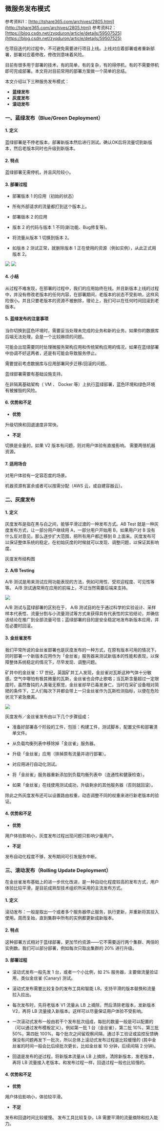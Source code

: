 ## 微服务发布模式

参考资料1：[http://tshare365.com/archives/2805.html](http://tshare365.com/archives/2805.html)
参考资料2：[https://blog.csdn.net/zyqduron/article/details/59507525](https://blog.csdn.net/zyqduron/article/details/59507525)

在项目迭代的过程中，不可避免需要进行项目上线。上线对应着部署或者重新部署，部署对应着修改，修改则意味着风险。

目前有很多用于部署的技术，有的简单，有的复杂，有的得停机，有的不需要停机即可完成部署。本文将对目前常用的部署方案做一个简单的总结。

本文介绍以下三种服务发布模式：

* **蓝绿发布**
* **灰度发布**
* **滚动发布**

### 一、蓝绿发布（Blue/Green Deployment）

#### 1. 定义

蓝绿部署是不停老版本，部署新版本然后进行测试。确认OK后将流量切到新版本，然后老版本同时也升级到新版本。

#### 2. 特点

蓝绿部署无需停机，并且风险较小。

#### 3. 部署过程

* 部署版本 1 的应用（初始的状态）

* 所有外部请求的流量都打到这个版本上。

* 部署版本 2 的应用

* 版本 2 的代码与版本 1 不同(新功能、Bug修复等)。

* 将流量从版本 1 切换到版本 2。

* 如版本 2 测试正常，就删除版本 1 正在使用的资源（例如实例），从此正式用版本 2。

![](/assets/others005_001.png)    ![](/assets/others005_002.png)

#### 4. 小结

从过程不难发现，在部署的过程中，我们的应用始终在线。并且新版本上线的过程中，并没有修改老版本的任何内容，在部署期间，老版本的状态不受影响，这样风险很小。并且只要老版本的资源不被删除，理论上，我们可以在任何时间回滚到老版本。

#### 5. 蓝绿发布的注意事项

当你切换到蓝色环境时，需要妥当处理未完成的业务和新的业务。如果你的数据库后端无法处理，会是一个比较麻烦的问题。

可能会出现需要同时处理微服务架构应用和传统架构应用的情况，如果在蓝绿部署中协调不好这两者，还是有可能会导致服务停止。

需要提前考虑数据库与应用部署同步迁移/回滚的问题。

蓝绿部署需要有基础设施支持。

在非隔离基础架构（ VM 、 Docker 等）上执行蓝绿部署，蓝色环境和绿色环境有被摧毁的风险。

#### 6. 优势和不足

* **优势**

升级切换和回退速度非常快。

* **不足**

切换是全量的，如果 V2 版本有问题，则对用户体验有直接影响。
需要两倍机器资源。

#### 7. 适用场合

对用户体验有一定容忍度的场景。

机器资源有富余或者可以按需分配（AWS 云，或自建容器云）。

### 二、灰度发布

#### 1. 定义

灰度发布是指在黑与白之间，能够平滑过渡的一种发布方式。AB Test 就是一种灰度发布方式，让一部分用户继续用 A，一部分用户开始用 B，如果用户对 B 没有什么反对意见，那么逐步扩大范围，把所有用户都迁移到 B 上面来。灰度发布可以保证整体系统的稳定，在初始灰度的时候就可以发现、调整问题，以保证其影响度。

灰度发布结构图



#### 2. A/B Testing

A/B 测试是用来测试应用功能表现的方法，例如可用性、受欢迎程度、可见性等等。 A/B 测试通常用在应用的前端上，不过当然需要后端来支持。

![](/assets/others005_003.png)

A/B 测试与蓝绿部署的区别在于， A/B 测试目的在于通过科学的实验设计、采样样本代表性、流量分割与小流量测试等方式来获得具有代表性的实验结论，并确信该结论在推广到全部流量可信；蓝绿部署的目的是安全稳定地发布新版本应用，并在必要时回滚。

#### 3. 金丝雀发布

我们平常所说的金丝雀部署也是灰度发布的一种方式，在原有版本可用的情况下，同时部署一个新版本应用作为「金丝雀」服务器来测试新版本的性能和表现，以保障整体系统稳定的情况下，尽早发现、调整问题。

矿井中的金丝雀：17 世纪，英国矿井工人发现，金丝雀对瓦斯这种气体十分敏感。空气中哪怕有极其微量的瓦斯，金丝雀也会停止歌唱；当瓦斯含量超过一定限度时，虽然鲁钝的人类毫无察觉，金丝雀却早已毒发身亡。当时在采矿设备相对简陋的条件下，工人们每次下井都会带上一只金丝雀作为瓦斯检测指标，以便在危险状况下紧急撤离。

![](/assets/others005_004.png)

灰度发布／金丝雀发布由以下几个步骤组成：

* 准备好部署各个阶段的工件，包括：构建工件，测试脚本，配置文件和部署清单文件。

* 从负载均衡列表中移除掉「金丝雀」服务器。

* 升级「金丝雀」应用（排掉原有流量并进行部署）。

* 对应用进行自动化测试。

* 将「金丝雀」服务器重新添加到负载均衡列表中（连通性和健康检查）。

* 如果「金丝雀」在线使用测试成功，升级剩余的其他服务器（否则就回滚）。

除此之外灰度发布还可以设置路由权重，动态调整不同的权重来进行新老版本的验证。

#### 4. 优势和不足

* **优势**

用户体验影响小，灰度发布过程出现问题只影响少量用户。

* **不足**

发布自动化程度不够，发布期间可引发服务中断。

### 三、滚动发布（Rolling Update Deployment）

在金丝雀发布基础上的进一步优化改进，是一种自动化程度较高的发布方式，用户体验比较平滑，是目前成熟型技术组织所采用的主流发布方式。

#### 1. 定义

滚动发布：一般是取出一个或者多个服务器停止服务，执行更新，并重新将其投入使用。周而复始，直到集群中所有的实例都更新成新版本。

#### 2. 特点

这种部署方式相对于蓝绿部署，更加节约资源——它不需要运行两个集群、两倍的实例数。我们可以部分部署，例如每次只取出集群的 20% 进行升级。

#### 3. 部署过程

* 滚动式发布一般先发 1 台，或者一个小比例，如 2% 服务器，主要做流量验证用，类似金丝雀 (Canary) 测试。

* 滚动式发布需要比较复杂的发布工具和智能 LB，支持平滑的版本替换和流量拉入拉出。

* 每次发布时，先将老版本 V1 流量从 LB 上摘除，然后清除老版本，发新版本 V2，再将 LB 流量接入新版本。这样可以尽量保证用户体验不受影响。

* 一次滚动式发布一般由若干个发布批次组成，每批的数量一般是可以配置的（可以通过发布模板定义）。例如第一批 1 台（金丝雀），第二批 10%，第三批 50%，第四批 100%。每个批次之间留观察间隔，通过手工验证或监控反馈确保没有问题再发下一批次，所以总体上滚动式发布过程是比较缓慢的 (其中金丝雀的时间一般会比后续批次更长，比如金丝雀 10 分钟，后续间隔 2 分钟)。

* 回退是发布的逆过程，将新版本流量从 LB 上摘除，清除新版本，发老版本，再将 LB 流量接入老版本。和发布过程一样，回退过程一般也比较慢的。

#### 4. 优势和不足

* **优势**

用户体验影响小，体验较平滑。

* **不足**

发布和回退时间比较缓慢。
发布工具比较复杂，LB 需要平滑的流量摘除和拉入能力。



